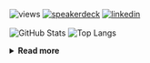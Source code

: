 ![views](https://komarev.com/ghpvc/?username=chck&color=blueviolet)
[![speakerdeck](https://img.shields.io/badge/Speaker_Deck-chck-8a2be2?style=flat-square&logo=speaker-deck)](https://speakerdeck.com/chck)
[![linkedin](https://img.shields.io/badge/LinkedIn-chck-8a2be2?style=flat-square&logo=linkedin)](https://www.linkedin.com/in/chck/)

<p align="left"> 
  <img alt="GitHub Stats" align="center" height="150" src="https://github-readme-stats-nine-umber-51.vercel.app/api?username=chck&count_private=true&show_icons=true&hide_title=true&theme=buefy" />
  <img alt="Top Langs" align="center" height="150" src="https://github-readme-stats-nine-umber-51.vercel.app/api/top-langs/?username=chck&layout=compact&count_private=true&show_icons=true&hide_title=true&theme=buefy" />
</p>

<details>
  <summary><b>Read more</b></summary>
  <br>

  <!--START_SECTION:waka-->
**🐱 My GitHub Data** 

> 📦 125.4 kB Used in GitHub's Storage 
 > 
> 🏆 335 Contributions in the Year 2025
 > 
> 💼 Opted to Hire
 > 
> 📜 133 Public Repositories 
 > 
> 🔑 24 Private Repositories 
 > 
**I'm a Night 🦉** 

```text
🌞 Morning                1227 commits        ████░░░░░░░░░░░░░░░░░░░░░   16.50 % 
🌆 Daytime                2271 commits        ████████░░░░░░░░░░░░░░░░░   30.54 % 
🌃 Evening                2091 commits        ███████░░░░░░░░░░░░░░░░░░   28.12 % 
🌙 Night                  1846 commits        ██████░░░░░░░░░░░░░░░░░░░   24.83 % 
```
📅 **I'm Most Productive on Thursday** 

```text
Monday                   1392 commits        █████░░░░░░░░░░░░░░░░░░░░   18.72 % 
Tuesday                  1125 commits        ████░░░░░░░░░░░░░░░░░░░░░   15.13 % 
Wednesday                1326 commits        ████░░░░░░░░░░░░░░░░░░░░░   17.83 % 
Thursday                 1662 commits        ██████░░░░░░░░░░░░░░░░░░░   22.35 % 
Friday                   794 commits         ███░░░░░░░░░░░░░░░░░░░░░░   10.68 % 
Saturday                 472 commits         ██░░░░░░░░░░░░░░░░░░░░░░░   06.35 % 
Sunday                   664 commits         ██░░░░░░░░░░░░░░░░░░░░░░░   08.93 % 
```


📊 **This Week I Spent My Time On** 

```text
💬 Programming Languages: 
Markdown                 4 hrs 34 mins       ████████████░░░░░░░░░░░░░   48.34 % 
Terraform                1 hr 44 mins        █████░░░░░░░░░░░░░░░░░░░░   18.30 % 
Python                   50 mins             ██░░░░░░░░░░░░░░░░░░░░░░░   08.80 % 
Docker                   39 mins             ██░░░░░░░░░░░░░░░░░░░░░░░   06.92 % 
TOML                     30 mins             █░░░░░░░░░░░░░░░░░░░░░░░░   05.42 % 

🔥 Editors: 
Obsidian                 4 hrs 4 mins        ███████████░░░░░░░░░░░░░░   43.07 % 
PyCharm                  2 hrs 23 mins       ██████░░░░░░░░░░░░░░░░░░░   25.31 % 
Zed                      2 hrs 8 mins        ██████░░░░░░░░░░░░░░░░░░░   22.53 % 
Neovim                   51 mins             ██░░░░░░░░░░░░░░░░░░░░░░░   09.10 % 
```

**I Mostly Code in Python** 

```text
Python                   47 repos            █████████░░░░░░░░░░░░░░░░   34.56 % 
Jupyter Notebook         19 repos            ███░░░░░░░░░░░░░░░░░░░░░░   13.97 % 
Ruby                     11 repos            ██░░░░░░░░░░░░░░░░░░░░░░░   08.09 % 
Rust                     8 repos             █░░░░░░░░░░░░░░░░░░░░░░░░   05.88 % 
Dockerfile               5 repos             █░░░░░░░░░░░░░░░░░░░░░░░░   03.68 % 
```



**Timeline**

![Lines of Code chart](https://raw.githubusercontent.com/chck/chck/main/assets/bar_graph.png)


 Last Updated on 2025-04-04 02:02 UTC
<!--END_SECTION:waka-->
</details>

